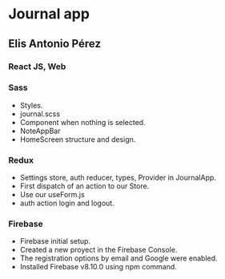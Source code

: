 # Journal app

## Elis Antonio Pérez

### React JS, Web

### Sass
- Styles.
 - journal.scss
 - Component when nothing is selected.
 - NoteAppBar
 - HomeScreen structure and design.

### Redux
- Settings store, auth reducer, types, Provider in JournalApp.
- First dispatch of an action to our Store.
 - Use our useForm.js
 - auth action login and logout.

### Firebase
- Firebase initial setup.
 - Created a new proyect in the Firebase Console.
 - The registration options by email and Google were enabled.
 - Installed Firebase v8.10.0 using npm command.

